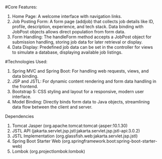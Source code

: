 
#Core Features:
1. Home Page: A welcome interface with navigation links.
2. Job Posting Form: A form page (addjob) that collects job details like ID, profile, description, experience, and tech stack. Data binding with JobPost objects allows direct population from form data.
3. Form Handling: The handleForm method accepts a JobPost object for submission handling, storing job data for later retrieval or display.
4. Data Display: Predefined job data can be set in the controller for views to simulate a database, displaying available job listings.

#Technologies Used:
1. Spring MVC and Spring Boot: For handling web requests, views, and data binding.
2. JSP and JSTL: For dynamic content rendering and form data handling in the frontend.
3. Bootstrap 5: CSS styling and layout for a responsive, modern user interface.
4. Model Binding: Directly binds form data to Java objects, streamlining data flow between the client and server.

Dependencies
1. Tomcat Jasper (org.apache.tomcat:tomcat-jasper:10.1.30)
2. JSTL API (jakarta.servlet.jsp.jstl:jakarta.servlet.jsp.jstl-api:3.0.2)
3. JSTL Implementation (org.glassfish.web:jakarta.servlet.jsp.jstl)
4. Spring Boot Starter Web (org.springframework.boot:spring-boot-starter-web)
5. Lombok (org.projectlombok:lombok)

